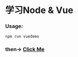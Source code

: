 # 学习Node & Vue


### Usage: 
``` javascript
npm run vuedemo
 ```

### then-> [Click Me](http://localhost:3000/vue/base/demo.html)